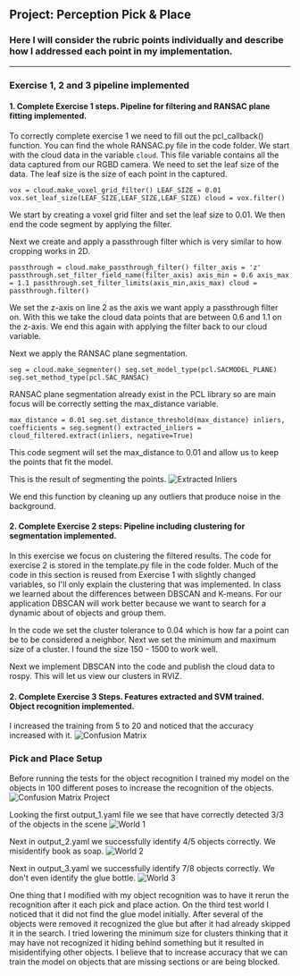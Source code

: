 ## Project: Perception Pick & Place
### Here I will consider the rubric points individually and describe how I addressed each point in my implementation.  

---

### Exercise 1, 2 and 3 pipeline implemented
#### 1. Complete Exercise 1 steps. Pipeline for filtering and RANSAC plane fitting implemented.
To correctly complete exercise 1 we need to fill out the pcl_callback() function. You can find the whole RANSAC.py file in the code folder. We start with the cloud data in the variable `cloud`. This file variable contains all the data captured from our RGBD camera. We need to set the leaf size of the data. The leaf size is the size of each point in the captured.

`vox = cloud.make_voxel_grid_filter()
LEAF_SIZE = 0.01
vox.set_leaf_size(LEAF_SIZE,LEAF_SIZE,LEAF_SIZE)
cloud = vox.filter()`

We start by creating a voxel grid filter and set the leaf size to 0.01. We then end the code segment by applying the filter.

Next we create and apply a passthrough filter which is very similar to how cropping works in 2D.

`passthrough = cloud.make_passthrough_filter()
filter_axis = 'z'
passthrough.set_filter_field_name(filter_axis)
axis_min = 0.6
axis_max = 1.1
passthrough.set_filter_limits(axis_min,axis_max)
cloud = passthrough.filter()`

We set the z-axis on line 2 as the axis we want apply a passthrough filter on. With this we take the cloud data points that are between 0.6 and 1.1 on the z-axis. We end this again with applying the filter back to our cloud variable.

Next we apply the RANSAC plane segmentation.

`seg = cloud.make_segmenter()
seg.set_model_type(pcl.SACMODEL_PLANE)
seg.set_method_type(pcl.SAC_RANSAC)`

RANSAC plane segmentation already exist in the PCL library so are main focus will be correctly setting the max_distance variable.

`max_distance = 0.01
seg.set_distance_threshold(max_distance)
inliers, coefficients = seg.segment()
extracted_inliers = cloud_filtered.extract(inliers, negative=True)`

This code segment will set the max_distance to 0.01 and allow us to keep the points that fit the model.

This is the result of segmenting the points.
![Extracted Inliers](https://user-images.githubusercontent.com/20687560/28748231-46b5b912-7467-11e7-8778-3095172b7b19.png)

We end this function by cleaning up any outliers that produce noise in the background.

#### 2. Complete Exercise 2 steps: Pipeline including clustering for segmentation implemented.  

In this exercise we focus on clustering the filtered results. The code for exercise 2 is stored in the template.py file in the code folder. Much of the code in this section is reused from Exercise 1 with slightly changed variables, so I'll only explain the clustering that was implemented. In class we learned about the differences between DBSCAN and K-means. For our application DBSCAN will work better because we want to search for a dynamic about of objects and group them.

In the code we set the cluster tolerance to 0.04 which is how far a point can be to be considered a neighbor. Next we set the minimum and maximum size of a cluster. I found the size 150 - 1500 to work well.

Next we implement DBSCAN into the code and publish the cloud data to rospy. This will let us view our clusters in RVIZ.

#### 2. Complete Exercise 3 Steps.  Features extracted and SVM trained.  Object recognition implemented.

I increased the training from 5 to 20 and noticed that the accuracy increased with it.
![Confusion Matrix](https://user-images.githubusercontent.com/20687560/28748231-46b5b912-7467-11e7-8778-3095172b7b19.png)


### Pick and Place Setup

Before running the tests for the object recognition I trained my model on the objects in 100 different poses to increase the recognition of the objects.
![Confusion Matrix Project](https://user-images.githubusercontent.com/20687560/28748231-46b5b912-7467-11e7-8778-3095172b7b19.png)

Looking the first output_1.yaml file we see that have correctly detected 3/3 of the objects in the scene
![World 1](https://user-images.githubusercontent.com/20687560/28748286-9f65680e-7468-11e7-83dc-f1a32380b89c.png)

Next in output_2.yaml we successfully identify 4/5 objects correctly. We misidentify book as soap.
![World 2](https://user-images.githubusercontent.com/20687560/28748286-9f65680e-7468-11e7-83dc-f1a32380b89c.png)

Next in output_3.yaml we successfully identify 7/8 objects correctly. We don't even identify the glue bottle.
![World 3](https://user-images.githubusercontent.com/20687560/28748231-46b5b912-7467-11e7-8778-3095172b7b19.png)

One thing that I modified with my object recognition was to have it rerun the recognition after it each pick and place action. On the third test world I noticed that it did not find the glue model initially. After several of the objects were removed it recognized the glue but after it had already skipped it in the search. I tried lowering the minimum size for clusters thinking that it may have not recognized it hiding behind something but it resulted in misidentifying other objects. I believe that to increase accuracy that we can train the model on objects that are missing sections or are being blocked.